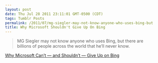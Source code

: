 ```yaml
---
layout: post
date: Thu Jul 28 2011 23:11:01 GMT-0500 (CDT)
tags: Tumblr Posts
permalink: /2011/07/mg-siegler-may-not-know-anyone-who-uses-bing-but
title: Why Microsoft Shouldn't Give Up On Bing
---
```


> MG Siegler may not know anyone who uses Bing, but there are billions of people across the world that he’ll never know.

[Why Microsoft Can’t — and Shouldn’t — Give Up on Bing](http://www.wired.com/epicenter/2011/07/future-of-microsoft-bing/)
